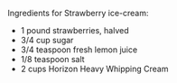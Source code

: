 Ingredients for Strawberry ice-cream:
- 1 pound strawberries, halved
- 3/4 cup sugar
- 3/4 teaspoon fresh lemon juice
- 1/8 teaspoon salt
- 2 cups Horizon Heavy Whipping Cream